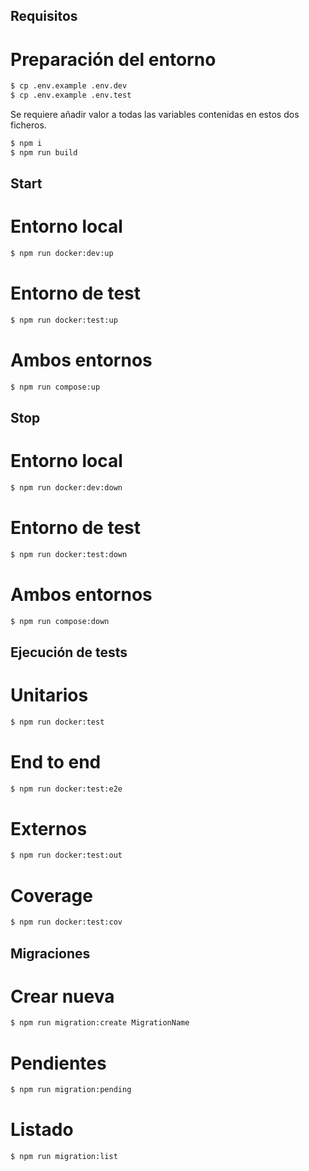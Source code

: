 ## Requisitos

# Preparación del entorno
```bash
$ cp .env.example .env.dev
$ cp .env.example .env.test
```

Se requiere añadir valor a todas las variables contenidas en estos dos ficheros.

```bash
$ npm i
$ npm run build
```


## Start

# Entorno local
```bash
$ npm run docker:dev:up
```

# Entorno de test
```bash
$ npm run docker:test:up
```

# Ambos entornos
```bash
$ npm run compose:up
```


## Stop

# Entorno local
```bash
$ npm run docker:dev:down
```

# Entorno de test
```bash
$ npm run docker:test:down
```

# Ambos entornos
```bash
$ npm run compose:down
```


## Ejecución de tests

# Unitarios
```bash
$ npm run docker:test
```

# End to end
```bash
$ npm run docker:test:e2e
```

# Externos
```bash
$ npm run docker:test:out
```

# Coverage
```bash
$ npm run docker:test:cov
```


## Migraciones

# Crear nueva
```bash
$ npm run migration:create MigrationName
```

# Pendientes
```bash
$ npm run migration:pending
```

# Listado
```bash
$ npm run migration:list
```